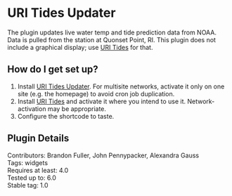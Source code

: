 # URI Tides Updater

The plugin updates live water temp and tide prediction data from NOAA.  Data is pulled from the station at Quonset Point, RI. This plugin does not include a graphical display; use [URI Tides](https://github.com/uriweb/uri-tides) for that.

## How do I get set up?

1. Install [URI Tides Updater](https://github.com/uriweb/uri-tides-updater/archive/refs/heads/master.zip). For multisite networks, activate it only on one site (e.g. the homepage) to avoid cron job duplication.
2. Install [URI Tides](https://github.com/uriweb/uri-tides/) and activate it where you intend to use it.  Network-activation may be appropriate.
3. Configure the shortcode to taste.

## Plugin Details

Contributors: Brandon Fuller, John Pennypacker, Alexandra Gauss  
Tags: widgets  
Requires at least: 4.0  
Tested up to: 6.0  
Stable tag: 1.0  

